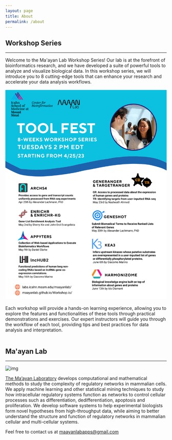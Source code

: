 ```yaml
---
layout: page
title: About
permalink: /about
---
```



## Workshop Series
-------------
Welcome to the Ma'ayan Lab Workshop Series! Our lab is at the forefront of bioinformatics research, and we have developed a suite of powerful tools to analyze and visualize biological data. In this workshop series, we will introduce you to 8 cutting-edge tools that can enhance your research and accelerate your data analysis workflows.
<br><br>
![img](./assets/images/toolfest_flyer.png)
<br><br>
Each workshop will provide a hands-on learning experience, allowing you to explore the features and functionalities of these tools through practical demonstrations and exercises. Our expert instructors will guide you through the workflow of each tool, providing tips and best practices for data analysis and interpretation.
<br><br>
## Ma'ayan Lab
-------------
![img](./assets/images/maayanlab_apr2023.png)

[The Ma’ayan Laboratory](https://labs.icahn.mssm.edu/maayanlab/) develops computational and mathematical methods to study the complexity of regulatory networks in mammalian cells. We apply machine learning and other statistical mining techniques to study how intracellular regulatory systems function as networks to control cellular processes such as differentiation, dedifferentiation, apoptosis and proliferation. We develop software systems to help experimental biologists form novel hypotheses from high-throughput data, while aiming to better understand the structure and function of regulatory networks in mammalian cellular and multi-cellular systems.



Feel free to contact us at <maayanlabapps@gmail.com>
